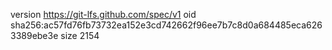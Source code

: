 version https://git-lfs.github.com/spec/v1
oid sha256:ac57fd76fb73732ea152e3cd742662f96ee7b7c8d0a684485eca6263389ebe3e
size 2154

